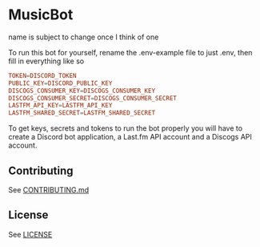 # MusicBot
name is subject to change once I think of one

To run this bot for yourself, rename the .env-example file to just .env, then fill in everything like so
```conf
TOKEN=DISCORD_TOKEN
PUBLIC_KEY=DISCORD_PUBLIC_KEY
DISCOGS_CONSUMER_KEY=DISCOGS_CONSUMER_KEY
DISCOGS_CONSUMER_SECRET=DISCOGS_CONSUMER_SECRET
LASTFM_API_KEY=LASTFM_API_KEY
LASTFM_SHARED_SECRET=LASTFM_SHARED_SECRET
```

To get keys, secrets and tokens to run the bot properly you will have to create a Discord bot application, a Last.fm API account and a Discogs API account.

## Contributing
See [CONTRIBUTING.md](CONTRIBUTING.md)

## License
See [LICENSE](LICENSE)